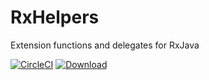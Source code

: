 # RxHelpers
Extension functions and delegates for RxJava

[![CircleCI](https://circleci.com/gh/JacquesSmuts/RxHelpers.svg?style=svg)](https://circleci.com/gh/JacquesSmuts/RxHelpers) [ ![Download](https://api.bintray.com/packages/jacquessmuts/RxHelpers/rxhelpers/images/download.svg) ](https://bintray.com/jacquessmuts/RxHelpers/rxhelpers/_latestVersion)
